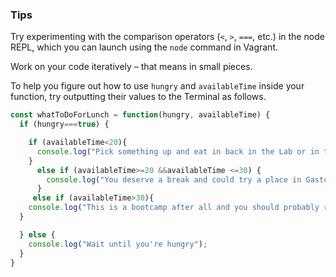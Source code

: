 ### Tips

Try experimenting with the comparison operators (`<`, `>`, `===`, etc.) in the node REPL, which you can launch using the `node` command in Vagrant.

Work on your code iteratively – that means in small pieces. 

To help you figure out how to use `hungry` and `availableTime` inside your function, try outputting their values to the Terminal as follows.

```javascript
const whatToDoForLunch = function(hungry, availableTime) {
  if (hungry===true) {

    if (availableTime<20){
      console.log("Pick something up and eat in back in the Lab or in the kitchen, where you can get to know your fellow classmates.")
    }
      else if (availableTime>=20 &&availableTime <=30) {
        console.log("You deserve a break and could try a place in Gastown.");
      }
     else if (availableTime>30){
    console.log("This is a bootcamp after all and you should probably reconsider.");
  }

  } else {
    console.log("Wait until you're hungry");
  }
}

```